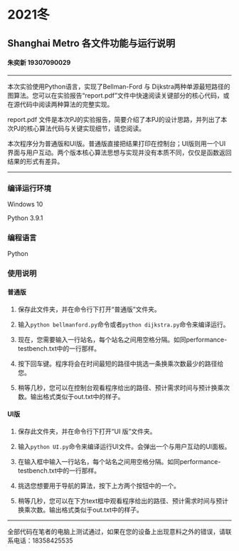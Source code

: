 # 2021冬
## Shanghai Metro 各文件功能与运行说明   
#### 朱奕新 19307090029
***

本次实验使用Python语言，实现了Bellman-Ford 与 Dijkstra两种单源最短路径的图算法。您可以在实验报告“report.pdf”文件中快速阅读关键部分的核心代码，或在源代码中阅读两种算法的完整实现。

report.pdf 文件是本次PJ的实验报告，简要介绍了本PJ的设计思路，并列出了本次PJ的核心算法代码与关键实现细节，请您阅读。

本次程序分为普通版和UI版。普通版直接把结果打印在控制台；UI版则用一个UI界面与用户互动。两个版本核心算法思想与实现并没有本质不同，仅仅是函数返回结果的形式有差异。
***

### 编译运行环境

Windows 10

Python 3.9.1


### 编程语言

Python 

### 使用说明

#### 普通版

1. 保存此文件夹，并在命令行下打开“普通版”文件夹。

2. 输入`python bellmanford.py`命令或者`python dijkstra.py`命令来编译运行。

3. 现在，您需要输入一行站名，每个站名之间用空格分隔。如同performance-testbench.txt中的一行那样。

4. 按下回车键。程序将会在时间最短的路径中挑选一条换乘次数最少的路径给您。

5. 稍等几秒，您可以在控制台观看程序给出的路径、预计需求时间与预计换乘次数。输出格式类似于out.txt中的样子。


#### UI版

1. 保存此文件夹，并在命令行下打开“UI 版”文件夹。

2. 输入`python UI.py`命令来编译运行UI文件。会弹出一个与用户互动的UI面板。

3. 在输入框中输入一行站名，每个站名之间用空格分隔。如同performance-testbench.txt中的一行那样。

4. 挑选您想要用于导航的算法，按下上方两个按钮中的一个。

5. 稍等几秒，您可以在下方text框中观看程序给出的路径、预计需求时间与预计换乘次数。输出格式类似于out.txt中的样子。

***
全部代码在笔者的电脑上测试通过，如果在您的设备上出现意料之外的错误，请联系电话：18358425535
